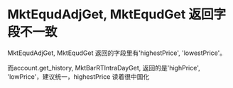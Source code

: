 # MktEqudAdjGet, MktEqudGet 返回字段不一致 

MktEqudAdjGet, MktEqudGet 返回的字段里有'highestPrice', 'lowestPrice'。

而account.get_history, MktBarRTIntraDayGet, 返回的是'highPrice', 'lowPrice'，建议统一，highestPrice 读着很中国化
